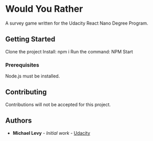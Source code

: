 # Would You Rather

A survey game written for the Udacity React Nano Degree Program.

## Getting Started

Clone the project
Install: npm i
Run the command: NPM Start

### Prerequisites

Node.js must be installed.

## Contributing

Contributions will not be accepted for this project.

## Authors

* **Michael Levy** - *Initial work* - [Udacity](https://github.com/udacity/reactnd-project-would-you-rather-starter)
